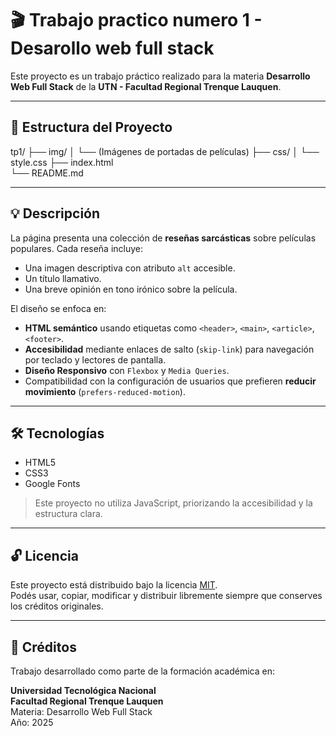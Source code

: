 # 🎬 Trabajo practico numero 1 - Desarollo web full stack 

Este proyecto es un trabajo práctico realizado para la materia **Desarrollo Web Full Stack** de la **UTN - Facultad Regional Trenque Lauquen**.

---

## 📁 Estructura del Proyecto

tp1/ 
    ├── img/ 
    │ └── (Imágenes de portadas de películas) 
    ├── css/ 
    │ └── style.css 
    ├── index.html  
    └── README.md 


---

## 💡 Descripción

La página presenta una colección de **reseñas sarcásticas** sobre películas populares. Cada reseña incluye:

- Una imagen descriptiva con atributo `alt` accesible.
- Un título llamativo.
- Una breve opinión en tono irónico sobre la película.

El diseño se enfoca en:

- **HTML semántico** usando etiquetas como `<header>`, `<main>`, `<article>`, `<footer>`.
- **Accesibilidad** mediante enlaces de salto (`skip-link`) para navegación por teclado y lectores de pantalla.
- **Diseño Responsivo** con `Flexbox` y `Media Queries`.
- Compatibilidad con la configuración de usuarios que prefieren **reducir movimiento** (`prefers-reduced-motion`).

---

## 🛠 Tecnologías

- HTML5  
- CSS3  
- Google Fonts  

> Este proyecto no utiliza JavaScript, priorizando la accesibilidad y la estructura clara.

---

## 🔓 Licencia

Este proyecto está distribuido bajo la licencia [MIT](https://opensource.org/licenses/MIT).  
Podés usar, copiar, modificar y distribuir libremente siempre que conserves los créditos originales.

---

## 🏫 Créditos

Trabajo desarrollado como parte de la formación académica en:

**Universidad Tecnológica Nacional**  
**Facultad Regional Trenque Lauquen**  
Materia: Desarrollo Web Full Stack  
Año: 2025
